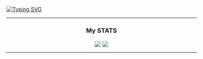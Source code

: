 [![Typing SVG](http://readme-typing-svg.herokuapp.com?color=%23228DF7&size=30&center=true&vCenter=true&width=500&height=100&lines=%2B+WELCOME+TO+MY+GITHUB+%2B)](https://git.io/typing-svg)

---

<h3 align="center">
My STATS
</h3>

<div align="center">
<img align="center" src="https://github-readme-stats.vercel.app/api?username=ramdevio1&show_icons=true&hide=contribs,prs&cache_seconds=86400&theme=github_dark" />
<img align="center" src="https://github-readme-stats.vercel.app/api/top-langs/?username=ramdevio1&layout=compact&theme=github_dark" />
</div>

---
